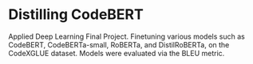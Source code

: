 
# Distilling CodeBERT

Applied Deep Learning Final Project. Finetuning various models such as CodeBERT, CodeBERTa-small, RoBERTa, and DistilRoBERTa, on the CodeXGLUE dataset.
Models were evaluated via the BLEU metric. 

